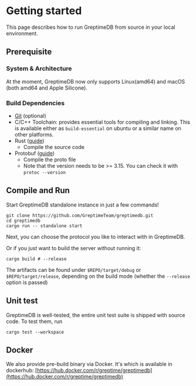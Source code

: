 # Getting started

This page describes how to run GreptimeDB from source in your local environment.

## Prerequisite

### System & Architecture

At the moment, GreptimeDB now only supports Linux(amd64) and macOS (both amd64 and Apple Silicone).

### Build Dependencies

- [Git](https://git-scm.com/book/en/v2/Getting-Started-The-Command-Line) (optional)
- C/C++ Toolchain: provides essential tools for compiling and linking. This is available either as `build-essential` on ubuntu or a similar name on other platforms.
- Rust ([guide][1])
  - Compile the source code
- Protobuf ([guide][2])
  - Compile the proto file
  - Note that the version needs to be >= 3.15. You can check it with `protoc --version`

[1]: <https://www.rust-lang.org/tools/install/>
[2]: <https://grpc.io/docs/protoc-installation/>

## Compile and Run

Start GreptimeDB standalone instance in just a few commands!

```shell
git clone https://github.com/GreptimeTeam/greptimedb.git
cd greptimedb
cargo run -- standalone start
```

Next, you can choose the protocol you like to interact with in GreptimeDB.

Or if you just want to build the server without running it:

```shell
cargo build # --release
```

The artifacts can be found under `$REPO/target/debug` or `$REPO/target/release`, depending on the build mode (whether the `--release` option is passed)

## Unit test

GreptimeDB is well-tested, the entire unit test suite is shipped with source code. To test them, run

```shell
cargo test --workspace
```

## Docker

We also provide pre-build binary via Docker. It's which is available in dockerhub: [https://hub.docker.com/r/greptime/greptimedb](https://hub.docker.com/r/greptime/greptimedb)
